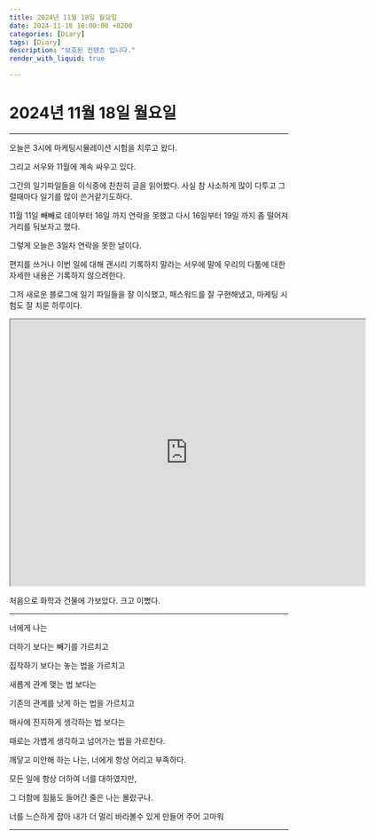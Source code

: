 ```yaml
---
title: 2024년 11월 18일 월요일
date: 2024-11-18 10:00:00 +0200
categories: [Diary]
tags: [Diary]
description: "보호된 컨텐츠 입니다."
render_with_liquid: true

---
```


# 2024년 11월 18일 월요일

---



오늘은 3시에 마케팅시뮬레이션 시험을 치루고 왔다.

그리고 서우와 11월에 계속 싸우고 있다. 

그간의 일기파일들을 이식중에 찬찬히 글을 읽어봤다. 사실 참 사소하게 많이 다투고 그럴때마다 일기를 많이 쓴거같기도하다.

11월 11일 빼빼로 데이부터 16일 까지 연락을 못했고 다시 16일부터 19일 까지 좀 떨어져 거리를 둬보자고 했다.

그렇게 오늘은 3일차 연락을 못한 날이다.

편지를 쓰거나 이번 일에 대해 괜시리 기록하지 말라는 서우에 말에 우리의 다툼에 대한 자세한 내용은 기록하지 않으려한다.

그저 새로운 블로그에 일기 파일들을 잘 이식했고, 패스워드를 잘 구현해냈고, 마케팅 시험도 잘 치룬 하루이다.

<iframe src="https://drive.google.com/file/d/1Tixx54ZzskiS88DTvAL3VocxVU-4DxG0/preview" width="640" height="480" allow="autoplay"></iframe>



처음으로 화학과 건물에 가보았다. 크고 이뻤다.

---

너에게 나는 

더하기 보다는 빼기를 가르치고

집착하기 보다는 놓는 법을 가르치고

새롭게 관계 맺는 법 보다는

기존의 관계를 낫게 하는 법을 가르치고

매사에 진지하게 생각하는 법 보다는

때로는 가볍게 생각하고 넘어가는 법을 가르친다.



깨닿고 미안해 하는 나는, 너에게 항상 어리고 부족하다.

모든 일에 항상 더하여 너를 대하였지만,

그 더함에 힘듦도 들어간 줄은 나는 몰랐구나.



너를 느슨하게 잡아 내가 더 멀리 바라볼수 있게 만들어 주어 고마워



---



